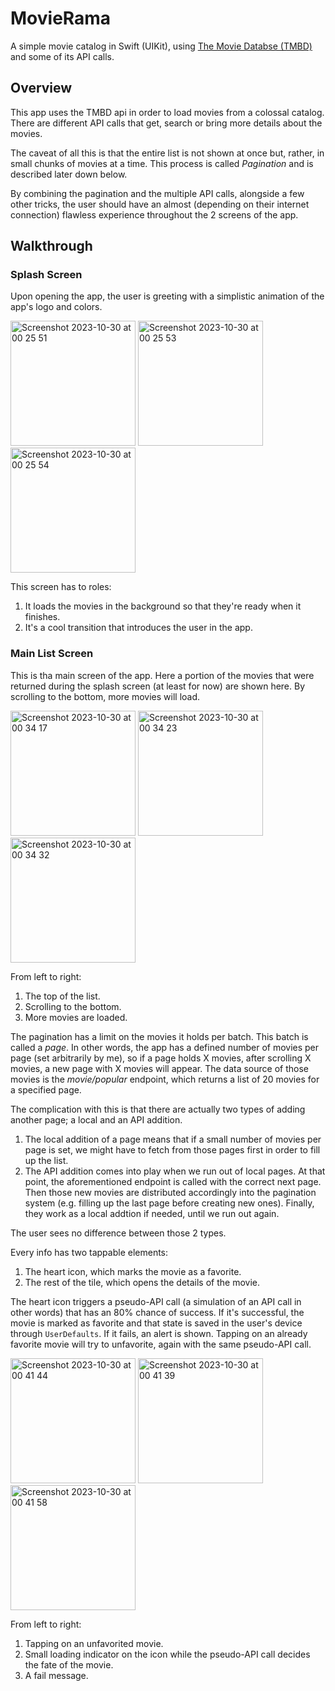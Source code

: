 # MovieRama
A simple movie catalog in Swift (UIKit), using [The Movie Databse (TMBD)]([url](https://www.themoviedb.org/)https://www.themoviedb.org/) and some of its API calls.

## Overview
This app uses the TMBD api in order to load movies from a colossal catalog. There are different API calls that get, search or bring more details about the movies.

The caveat of all this is that the entire list is not shown at once but, rather, in small chunks of movies at a time. This process is called _Pagination_ and is described later down below.

By combining the pagination and the multiple API calls, alongside a few other tricks, the user should have an almost (depending on their internet connection) flawless experience throughout the 2 screens of the app.

## Walkthrough

### Splash Screen
Upon opening the app, the user is greeting with a simplistic animation of the app's logo and colors.
<p float="left">
    <img width="200" alt="Screenshot 2023-10-30 at 00 25 51" src="https://github.com/didimimimi/MovieRama/assets/44156940/420dc159-46d5-4b2c-9e69-c16f478deb9a">
    <img width="200" alt="Screenshot 2023-10-30 at 00 25 53" src="https://github.com/didimimimi/MovieRama/assets/44156940/2a7d5764-67e8-4d17-ae35-e9615399a6a5">
    <img width="200" alt="Screenshot 2023-10-30 at 00 25 54" src="https://github.com/didimimimi/MovieRama/assets/44156940/37f4f14c-7d16-457d-ab2e-601c86eb6f0c">
</p>

This screen has to roles:
1. It loads the movies in the background so that they're ready when it finishes.
2. It's a cool transition that introduces the user in the app.

### Main List Screen
This is tha main screen of the app. Here a portion of the movies that were returned during the splash screen (at least for now) are shown here. By scrolling to the bottom, more movies will load.

<p float="left">
  <img width="200" alt="Screenshot 2023-10-30 at 00 34 17" src="https://github.com/didimimimi/MovieRama/assets/44156940/212d6288-5c9a-4c10-b7db-e76424f6dc3d">
  <img width="200" alt="Screenshot 2023-10-30 at 00 34 23" src="https://github.com/didimimimi/MovieRama/assets/44156940/18c7bd1e-1f6a-4330-b54a-19fe00f1a9e4">
  <img width="200" alt="Screenshot 2023-10-30 at 00 34 32" src="https://github.com/didimimimi/MovieRama/assets/44156940/20a72594-a560-4a4a-9283-caab9d601c22">
</p>

From left to right:
1. The top of the list.
2. Scrolling to the bottom.
3. More movies are loaded.

The pagination has a limit on the movies it holds per batch. This batch is called a _page_. In other words, the app has a defined number of movies per page (set arbitrarily by me), so if a page holds X movies, after scrolling X movies, a new page with X movies will appear. The data source of those movies is the _movie/popular_ endpoint, which returns a list of 20 movies for a specified page.

The complication with this is that there are actually two types of adding another page; a local and an API addition.
1. The local addition of a page means that if a small number of movies per page is set, we might have to fetch from those pages first in order to fill up the list.
2. The API addition comes into play when we run out of local pages. At that point, the aforementioned endpoint is called with the correct next page. Then those new movies are distributed accordingly into the pagination system (e.g. filling up the last page before creating new ones). Finally, they work as a local addtion if needed, until we run out again.

The user sees no difference between those 2 types.

Every info has two tappable elements:
1. The heart icon, which marks the movie as a favorite.
2. The rest of the tile, which opens the details of the movie.

The heart icon triggers a pseudo-API call (a simulation of an API call in other words) that has an 80% chance of success. If it's successful, the movie is marked as favorite and that state is saved in the user's device through `UserDefaults`. If it fails, an alert is shown. Tapping on an already favorite movie will try to unfavorite, again with the same pseudo-API call.

<p float="left">
  <img width="200" alt="Screenshot 2023-10-30 at 00 41 44" src="https://github.com/didimimimi/MovieRama/assets/44156940/c87dfb11-a888-4181-aa39-755fdbb3cce0">
  <img width="200" alt="Screenshot 2023-10-30 at 00 41 39" src="https://github.com/didimimimi/MovieRama/assets/44156940/9f2c609e-331d-4d09-851f-ff5818cf07d7">
  <img width="200" alt="Screenshot 2023-10-30 at 00 41 58" src="https://github.com/didimimimi/MovieRama/assets/44156940/e58a3948-2d20-4e45-a31f-76ab05b885f7">
</p>

From left to right:
1. Tapping on an unfavorited movie.
2. Small loading indicator on the icon while the pseudo-API call decides the fate of the movie.
3. A fail message.

